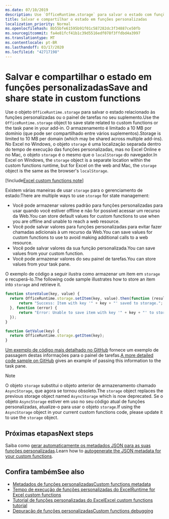 ```yaml
---
ms.date: 07/10/2019
description: Use `OfficeRuntime.storage` para salvar o estado com funções personalizadas.
title: Salvar e compartilhar o estado em funções personalizadas
localization_priority: Normal
ms.openlocfilehash: 8b55bfe61595b91f01c587282dc3f34887ce50fb
ms.sourcegitcommit: fa4e81fcf41b1c39d5516edf078f3ffdbd4a3997
ms.translationtype: MT
ms.contentlocale: pt-BR
ms.lasthandoff: 03/17/2020
ms.locfileid: "42717198"
---
```

# <a name="save-and-share-state-in-custom-functions"></a><span data-ttu-id="f647a-103">Salvar e compartilhar o estado em funções personalizadas</span><span class="sxs-lookup"><span data-stu-id="f647a-103">Save and share state in custom functions</span></span>

<span data-ttu-id="f647a-104">Use o objeto `OfficeRuntime.storage` para salvar o estado relacionado às funções personalizadas ou o painel de tarefas no seu suplemento.</span><span class="sxs-lookup"><span data-stu-id="f647a-104">Use the `OfficeRuntime.storage` object to save state related to custom functions or the task pane in your add-in.</span></span> <span data-ttu-id="f647a-105">O armazenamento é limitado a 10 MB por domínio (que pode ser compartilhado entre vários suplementos).</span><span class="sxs-lookup"><span data-stu-id="f647a-105">Storage is limited to 10 MB per domain (which may be shared across multiple add-ins).</span></span> <span data-ttu-id="f647a-106">No Excel no Windows, o objeto `storage` é uma localização separada dentro do tempo de execução das funções personalizadas, mas no Excel Online e no Mac, o objeto `storage` é o mesmo que o `localStorage` do navegador.</span><span class="sxs-lookup"><span data-stu-id="f647a-106">In Excel on Windows, the `storage` object is a separate location within the custom functions runtime, but for Excel on the web and Mac, the `storage` object is the same as the browser's `localStorage`.</span></span>

[!include[Excel custom functions note](../includes/excel-custom-functions-note.md)]

<span data-ttu-id="f647a-107">Existem várias maneiras de usar `storage` para o gerenciamento de estado:</span><span class="sxs-lookup"><span data-stu-id="f647a-107">There are multiple ways to use `storage` for state management:</span></span>

- <span data-ttu-id="f647a-108">Você pode armazenar valores padrão para funções personalizadas para usar quando você estiver offline e não for possível acessar um recurso da Web.</span><span class="sxs-lookup"><span data-stu-id="f647a-108">You can store default values for custom functions to use when you are offline and unable to reach a web resource.</span></span>
- <span data-ttu-id="f647a-109">Você pode salvar valores para funções personalizadas para evitar fazer chamadas adicionais à um recurso da Web.</span><span class="sxs-lookup"><span data-stu-id="f647a-109">You can save values for custom functions to use to avoid making additional calls to a web resource.</span></span>
- <span data-ttu-id="f647a-110">Você pode salvar valores da sua função personalizada.</span><span class="sxs-lookup"><span data-stu-id="f647a-110">You can save values from your custom function.</span></span>
- <span data-ttu-id="f647a-111">Você pode armazenar valores do seu painel de tarefas.</span><span class="sxs-lookup"><span data-stu-id="f647a-111">You can store values from your task pane.</span></span>

<span data-ttu-id="f647a-112">O exemplo de código a seguir ilustra como armazenar um item em `storage` e recuperá-lo.</span><span class="sxs-lookup"><span data-stu-id="f647a-112">The following code sample illustrates how to store an item into `storage` and retrieve it.</span></span>

```js
function storeValue(key, value) {
  return OfficeRuntime.storage.setItem(key, value).then(function (result) {
      return "Success: Item with key '" + key + "' saved to storage.";
  }, function (error) {
      return "Error: Unable to save item with key '" + key + "' to storage. " + error;
  });
}

function GetValue(key) {
  return OfficeRuntime.storage.getItem(key);
}
```

<span data-ttu-id="f647a-113">[Um exemplo de código mais detalhado no GitHub](https://github.com/OfficeDev/PnP-OfficeAddins/tree/master/Excel-custom-functions/AsyncStorage) fornece um exemplo de passagem destas informações para o painel de tarefas.</span><span class="sxs-lookup"><span data-stu-id="f647a-113">[A more detailed code sample on GitHub](https://github.com/OfficeDev/PnP-OfficeAddins/tree/master/Excel-custom-functions/AsyncStorage) gives an example of passing this information to the task pane.</span></span>

>[!NOTE]
> <span data-ttu-id="f647a-114">O objeto `storage` substitui o objeto anterior de armazenamento chamado `AsyncStorage`, que agora se tornou obsoleto.</span><span class="sxs-lookup"><span data-stu-id="f647a-114">The `storage` object replaces the previous storage object named `AsyncStorage` which is now deprecated.</span></span> <span data-ttu-id="f647a-115">Se o objeto `AsyncStorage` estiver em uso no seu código atual de funções personalizadas, atualize-o para usar o objeto `storage`.</span><span class="sxs-lookup"><span data-stu-id="f647a-115">If using the `AsyncStorage` object in your current custom functions code, please update it to use the `storage` object.</span></span>

## <a name="next-steps"></a><span data-ttu-id="f647a-116">Próximas etapas</span><span class="sxs-lookup"><span data-stu-id="f647a-116">Next steps</span></span>
<span data-ttu-id="f647a-117">Saiba como [gerar automaticamente os metadados JSON para as suas funções personalizadas](custom-functions-json-autogeneration.md).</span><span class="sxs-lookup"><span data-stu-id="f647a-117">Learn how to [autogenerate the JSON metadata for your custom functions](custom-functions-json-autogeneration.md).</span></span> 

## <a name="see-also"></a><span data-ttu-id="f647a-118">Confira também</span><span class="sxs-lookup"><span data-stu-id="f647a-118">See also</span></span>

* [<span data-ttu-id="f647a-119">Metadados de funções personalizadas</span><span class="sxs-lookup"><span data-stu-id="f647a-119">Custom functions metadata</span></span>](custom-functions-json.md)
* [<span data-ttu-id="f647a-120">Tempo de execução de funções personalizadas do Excel</span><span class="sxs-lookup"><span data-stu-id="f647a-120">Runtime for Excel custom functions</span></span>](custom-functions-runtime.md)
* [<span data-ttu-id="f647a-121">Tutorial de funções personalizadas do Excel</span><span class="sxs-lookup"><span data-stu-id="f647a-121">Excel custom functions tutorial</span></span>](../tutorials/excel-tutorial-create-custom-functions.md)
* [<span data-ttu-id="f647a-122">Depuração de funções personalizadas</span><span class="sxs-lookup"><span data-stu-id="f647a-122">Custom functions debugging</span></span>](custom-functions-debugging.md)
